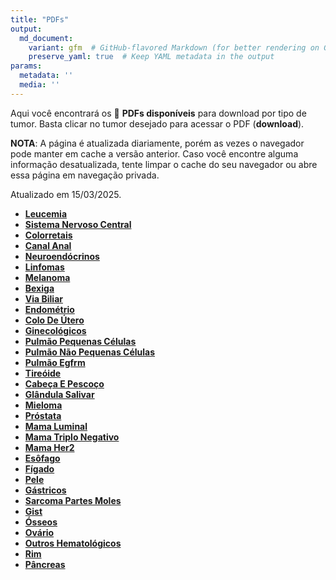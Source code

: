 ```yaml
---
title: "PDFs"
output: 
  md_document:
    variant: gfm  # GitHub-flavored Markdown (for better rendering on GitHub)
    preserve_yaml: true  # Keep YAML metadata in the output
params:
  metadata: ''
  media: ''
---
```


<script async src="https://scripts.simpleanalyticscdn.com/latest.js"></script>

Aqui você encontrará os 📝 **PDFs disponíveis** para download por tipo
de tumor. Basta clicar no tumor desejado para acessar o PDF
(**download**).

**NOTA**: A página é atualizada diariamente, porém as vezes o navegador
pode manter em cache a versão anterior. Caso você encontre alguma
informação desatualizada, tente limpar o cache do seu navegador ou abre
essa página em navegação privada.

Atualizado em 15/03/2025.

- [**Leucemia**](https://coeoralmeds-e768.restdb.io/media/67d50e75f63b80480014b04c?download=true)
- [**Sistema Nervoso
  Central**](https://coeoralmeds-e768.restdb.io/media/67d50e76f63b80480014b04f?download=true)
- [**Colorretais**](https://coeoralmeds-e768.restdb.io/media/67d50e79f63b80480014b058?download=true)
- [**Canal
  Anal**](https://coeoralmeds-e768.restdb.io/media/67d50e7af63b80480014b059?download=true)
- [**Neuroendócrinos**](https://coeoralmeds-e768.restdb.io/media/67d50e7bf63b80480014b05b?download=true)
- [**Linfomas**](https://coeoralmeds-e768.restdb.io/media/67d50e7cf63b80480014b05d?download=true)
- [**Melanoma**](https://coeoralmeds-e768.restdb.io/media/67d50e7df63b80480014b05f?download=true)
- [**Bexiga**](https://coeoralmeds-e768.restdb.io/media/67d50e7ef63b80480014b061?download=true)
- [**Via
  Biliar**](https://coeoralmeds-e768.restdb.io/media/67d50e7ff63b80480014b063?download=true)
- [**Endométrio**](https://coeoralmeds-e768.restdb.io/media/67d50e80f63b80480014b065?download=true)
- [**Colo De
  Útero**](https://coeoralmeds-e768.restdb.io/media/67d50e82f63b80480014b067?download=true)
- [**Ginecológicos**](https://coeoralmeds-e768.restdb.io/media/67d50e83f63b80480014b069?download=true)
- [**Pulmão Pequenas
  Células**](https://coeoralmeds-e768.restdb.io/media/67d50e84f63b80480014b06b?download=true)
- [**Pulmão Não Pequenas
  Células**](https://coeoralmeds-e768.restdb.io/media/67d50e85f63b80480014b06d?download=true)
- [**Pulmão
  Egfrm**](https://coeoralmeds-e768.restdb.io/media/67d50e86f63b80480014b06f?download=true)
- [**Tireóide**](https://coeoralmeds-e768.restdb.io/media/67d50e89f63b80480014b073?download=true)
- [**Cabeça E
  Pescoço**](https://coeoralmeds-e768.restdb.io/media/67d50e8af63b80480014b075?download=true)
- [**Glândula
  Salivar**](https://coeoralmeds-e768.restdb.io/media/67d50e8bf63b80480014b077?download=true)
- [**Mieloma**](https://coeoralmeds-e768.restdb.io/media/67d50e8cf63b80480014b079?download=true)
- [**Próstata**](https://coeoralmeds-e768.restdb.io/media/67d50e8ef63b80480014b07b?download=true)
- [**Mama
  Luminal**](https://coeoralmeds-e768.restdb.io/media/67d50e90f63b80480014b07f?download=true)
- [**Mama Triplo
  Negativo**](https://coeoralmeds-e768.restdb.io/media/67d50e91f63b80480014b082?download=true)
- [**Mama
  Her2**](https://coeoralmeds-e768.restdb.io/media/67d50e92f63b80480014b083?download=true)
- [**Esôfago**](https://coeoralmeds-e768.restdb.io/media/67d50e93f63b80480014b085?download=true)
- [**Fígado**](https://coeoralmeds-e768.restdb.io/media/67d50e94f63b80480014b087?download=true)
- [**Pele**](https://coeoralmeds-e768.restdb.io/media/67d50e96f63b80480014b089?download=true)
- [**Gástricos**](https://coeoralmeds-e768.restdb.io/media/67d50e97f63b80480014b08b?download=true)
- [**Sarcoma Partes
  Moles**](https://coeoralmeds-e768.restdb.io/media/67d50e98f63b80480014b08d?download=true)
- [**Gist**](https://coeoralmeds-e768.restdb.io/media/67d50e99f63b80480014b08f?download=true)
- [**Ósseos**](https://coeoralmeds-e768.restdb.io/media/67d50e9bf63b80480014b091?download=true)
- [**Ovário**](https://coeoralmeds-e768.restdb.io/media/67d50e9cf63b80480014b093?download=true)
- [**Outros
  Hematológicos**](https://coeoralmeds-e768.restdb.io/media/67d50e9df63b80480014b095?download=true)
- [**Rim**](https://coeoralmeds-e768.restdb.io/media/67d50e9ef63b80480014b097?download=true)
- [**Pâncreas**](https://coeoralmeds-e768.restdb.io/media/67d50e9ff63b80480014b099?download=true)
